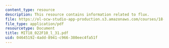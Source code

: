 ```yaml
---
content_type: resource
description: This resource contains information related to flux.
file: https://ol-ocw-studio-app-production.s3.amazonaws.com/courses/18-022-calculus-of-several-variables-fall-2010/046451924add8941c966380eec4fa51f_MIT18_022F10_l_31.pdf
file_type: application/pdf
resourcetype: Document
title: MIT18_022F10_l_31.pdf
uid: 04645192-4add-8941-c966-380eec4fa51f
---
```

